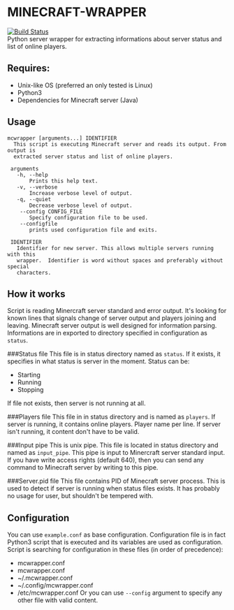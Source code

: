 MINECRAFT-WRAPPER
=================
[![Build Status](https://travis-ci.org/Cynerd/minecraft-wrapper.svg?branch=master)](https://travis-ci.org/Cynerd/minecraft-wrapper)  
Python server wrapper for extracting informations about server status and list of
online players.

Requires:
-----------------
* Unix-like OS (preferred an only tested is Linux)
* Python3
* Dependencies for Minecraft server (Java)

Usage
-----------------
```
mcwrapper [arguments...] IDENTIFIER
  This script is executing Minecraft server and reads its output. From output is
  extracted server status and list of online players.

 arguments
   -h, --help
	   Prints this help text.
   -v, --verbose
	   Increase verbose level of output.
   -q, --quiet
	   Decrease verbose level of output.
    --config CONFIG_FILE
       Specify configuration file to be used.
    --configfile
       prints used configuration file and exits.

 IDENTIFIER
   Identifier for new server. This allows multiple servers running with this
   wrapper.  Identifier is word without spaces and preferably without special
   characters.
```

How it works
-----------------
Script is reading Minercraft server standard and error output. It's looking for
known lines that signals change of server output and players joining and leaving.
Minecraft server output is well designed for information parsing. Informations are
in exported to directory specified in configuration as `status`.

###Status file
This file is in status directory named as `status`.  If it exists, it specifies in
what status is server in the moment.
Status can be:
* Starting
* Running
* Stopping

If file not exists, then server is not running at all.

###Players file
This file in in status directory and is named as `players`. If server is running,
it contains online players. Player name per line.  If server isn't running, it
content don't have to be valid.

###Input pipe
This is unix pipe. This file is located in status directory and named as
`input_pipe`.  This pipe is input to Minercraft server standard input. If you have
write access rights (default 640), then you can send any command to Minecraft
server by writing to this pipe.

###Server.pid file
This file contains PID of Minecraft server process. This is used to detect if
server is running when status files exists. It has probably no usage for user, but
shouldn't be tempered with.

Configuration
-----------------
You can use `example.conf` as base configuration. Configuration file is in fact
Python3 script that is executed and its variables are used as configuration.
Script is searching for configuration in these files (in order of precedence):
 * mcwrapper.conf
 * mcwrapper.conf
 * ~/.mcwrapper.conf
 * ~/.config/mcwrapper.conf
 * /etc/mcwrapper.conf
Or you can use `--config` argument to specify any other file with valid content.
